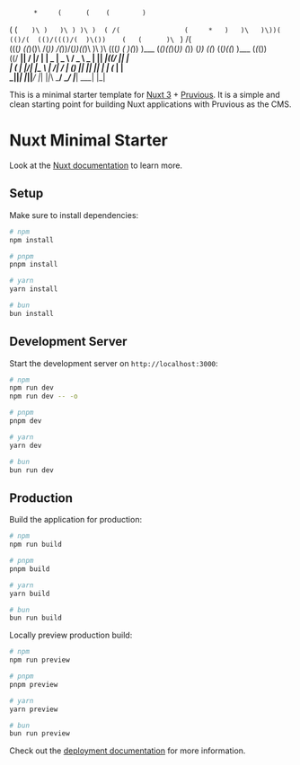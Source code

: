 
          *     (      (    (        )                             
   (    (  `    )\ )   )\ ) )\ )  ( /(                (     *   )  
   )\   )\))(  (()/(  (()/((()/(  )\())    (   (      )\  ` )  /(  
 (((_) ((_)()\  /(_))  /(_))/(_))((_)\     )\  )\   (((_)  ( )(_)) 
 )\___ (_()((_)(_))   (_)) (_))    ((_)   ((_)((_)  )\___ (_(_())  
((/ __||  \/  |/ __|  | _ \| _ \  / _ \  _ | || __|((/ __||_   _|  
 | (__ | |\/| |\__ \  |  _/|   / | (_) || || || _|  | (__   | |    
  \___||_|  |_||___/  |_|  |_|_\  \___/  \__/ |___|  \___|  |_|    
                                                                   
                                                                   
This is a minimal starter template for [Nuxt 3](https://nuxt.com) + [Pruvious](https://pruvious.com/). It is a simple and clean starting point for building Nuxt applications with Pruvious as the CMS.

# Nuxt Minimal Starter

Look at the [Nuxt documentation](https://nuxt.com/docs/getting-started/introduction) to learn more.

## Setup

Make sure to install dependencies:

```bash
# npm
npm install

# pnpm
pnpm install

# yarn
yarn install

# bun
bun install
```

## Development Server

Start the development server on `http://localhost:3000`:

```bash
# npm
npm run dev
npm run dev -- -o

# pnpm
pnpm dev

# yarn
yarn dev

# bun
bun run dev
```

## Production

Build the application for production:

```bash
# npm
npm run build

# pnpm
pnpm build

# yarn
yarn build

# bun
bun run build
```

Locally preview production build:

```bash
# npm
npm run preview

# pnpm
pnpm preview

# yarn
yarn preview

# bun
bun run preview
```

Check out the [deployment documentation](https://nuxt.com/docs/getting-started/deployment) for more information.

